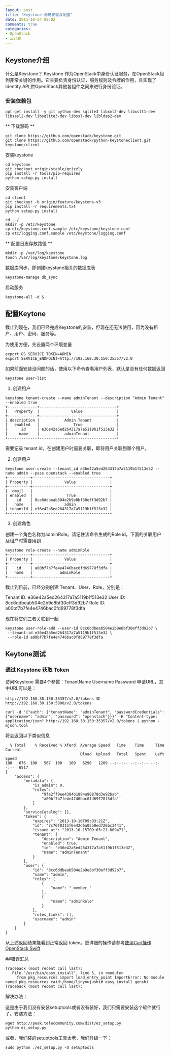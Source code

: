 ```yaml
---
layout: post
title: "Keystone 源码安装与配置"
date: 2013-10-24 09:02
comments: true
categories: 
- OpenStack
- 云计算
---
```


## Keystone介绍

什么是Keystone？
Keystone 作为OpenStack中身份认证服务，在OpenStack起到非常关键的作用。它主要负责身份认证，服务规则及令牌的作用，且实现了Identity API,供OpenStack其他各组件之间来进行身份验证。

### 安装依赖包

```
apt-get install -y git python-dev sqlite3 libxml2-dev libxslt1-dev libsasl2-dev libsqlite3-dev libssl-dev libldap2-dev
```

** 下载源码 **

```
git clone https://github.com/openstack/keystone.git 
git clone https://github.com/openstack/python-keystoneclient.git keystone/client
```

安装keystone

```
cd keystone
git checkout origin/stable/grizzly
pip install -r tools/pip-requires
python setup.py install
```

安装客户端

```
cd client
git checkout -b origin/feature/keystone-v3
pip install -r requirements.txt 
python setup.py install

cd ../
mkdir -p /etc/keystone
cp etc/keystone.conf.sample /etc/keystone/keystone.conf
cp etc/logging.conf.sample /etc/keystone/logging.conf
```

** 配置日志存放路径 **

```
mkdir -p /var/log/keystone
touch /var/log/keystone/keystone.log 
```

数据库同步，即创建keystone相关的数据库表

```
keystone-manage db_sync
```

启动服务

```
keystone-all -d &
```

<!-- more -->
## 配置Keytone

截止到现在，我们已经完成Keystone的安装，但现在还无法使用，因为没有租户、用户、密码、服务等。


为使用方便，先设置两个环境变量

```
export OS_SERVICE_TOKEN=ADMIN
export SERVICE_ENDPOINT=http://192.168.30.150:35357/v2.0
```

如果前面安装没问题的话，使用以下命令查看用户列表，默认是没有任何数据返回

```
keystone user-list
```

1. 创建租户

```
keystone tenant-create --name adminTenant --description "Admin Tenant" --enabled true
+-------------+----------------------------------+
|   Property  |              Value               |
+-------------+----------------------------------+
| description |           Admin Tenant           |
|   enabled   |               True               |
|      id     | e36e42a5ed264317a7a5119b1f513e32 |
|     name    |           adminTenant            |
+-------------+----------------------------------+
```
需要记录 tenant id，在创建用户时需要关联，即将用户关联到哪个租户。

2. 创建用户

```
keystone user-create --tenant_id e36e42a5ed264317a7a5119b1f513e32 --name admin --pass openstack --enabled true
+----------+----------------------------------+
| Property |              Value               |
+----------+----------------------------------+
|  email   |                                  |
| enabled  |               True               |
|    id    | 8cc6ddbeab504e2b9e8bf30eff3d92b7 |
|   name   |              admin               |
| tenantId | e36e42a5ed264317a7a5119b1f513e32 |
+----------+----------------------------------+
```


3. 创建角色

创建一个角色名称为adminRole。请记住该命令生成的Role id，下面的关联用户及租户时需要用到

```
keystone role-create --name adminRole
+----------+----------------------------------+
| Property |              Value               |
+----------+----------------------------------+
|    id    | a00bf7b7fe4e4746bac0fd69778f3dfa |
|   name   |            adminRole             |
+----------+----------------------------------+
```

截止到目前，已经分别创建 Tenant、User、Role，分别是：

Tenant ID: 	e36e42a5ed264317a7a5119b1f513e32
User ID:	8cc6ddbeab504e2b9e8bf30eff3d92b7
Role ID:	a00bf7b7fe4e4746bac0fd69778f3dfa

现在将它们三者关联到一起

```
keystone user-role-add --user-id 8cc6ddbeab504e2b9e8bf30eff3d92b7 \
 --tenant-id e36e42a5ed264317a7a5119b1f513e32 \
 --role-id a00bf7b7fe4e4746bac0fd69778f3dfa
```

## Keytone测试
### 通过 Keystone 获取 Token

访问Keystone 需要4个参数：TenantName Username Password 申请URL，其中URL可以是：

	http://192.168.30.150:35357/v2.0/tokens 或 http://192.168.30.150:5000/v2.0/tokens

```
curl -d '{"auth": {"tenantName": "adminTenant", "passwordCredentials":{"username": "admin", "password": "openstack"}}}' -H "Content-type: application/json" http://192.168.30.150:35357/v2.0/tokens | python -mjson.tool
```
将会返回以下类似信息

```
  % Total    % Received % Xferd  Average Speed   Time    Time     Time  Current
                                 Dload  Upload   Total   Spent    Left  Speed
100   676  100   567  100   109   6290   1209 --:--:-- --:--:-- --:--:--  6517
{
    "access": {
        "metadata": {
            "is_admin": 0, 
            "roles": [
                "9fe2ff9ee4384b1894a90878d3e92bab", 
                "a00bf7b7fe4e4746bac0fd69778f3dfa"
            ]
        }, 
        "serviceCatalog": [], 
        "token": {
            "expires": "2013-10-16T09:03:21Z", 
            "id": "7c76f8315f6e42d6a05b0ed726bc3441", 
            "issued_at": "2013-10-15T09:03:21.809471", 
            "tenant": {
                "description": "Admin Tenant", 
                "enabled": true, 
                "id": "e36e42a5ed264317a7a5119b1f513e32", 
                "name": "adminTenant"
            }
        }, 
        "user": {
            "id": "8cc6ddbeab504e2b9e8bf30eff3d92b7", 
            "name": "admin", 
            "roles": [
                {
                    "name": "_member_"
                }, 
                {
                    "name": "adminRole"
                }
            ], 
            "roles_links": [], 
            "username": "admin"
        }
    }
}
```

从上述返回结果能看到正常返回 token。更详细的操作请参考[使用Curl操作OpenStack Swift](http://agenge.com/blog/2013/10/17/use-the-curl-operation-swift/)


##错误汇总

```
Traceback (most recent call last):
   File "/usr/bin/easy_install", line 5, in <module>
     from pkg_resources import load_entry_point ImportError: No module named pkg_resources raid:/home/linyoujushi# easy_install genshi Traceback (most recent call last):
```

解决办法：

这是由于我们没有安装setuptools或者没有装好，我们只需要安装这个软件就行了。安装方法：

```
wget http://peak.telecommunity.com/dist/ez_setup.py
python ez_setup.py
```

或者，我们装的setuptools工具太老，我们升级一下：

```
sudo python ./ez_setup.py -U setuptools
```

